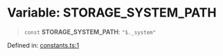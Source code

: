 # Variable: STORAGE\_SYSTEM\_PATH

> `const` **STORAGE\_SYSTEM\_PATH**: `"$._system"`

Defined in: [constants.ts:1](https://github.com/laruss/react-text-game/blob/5d1b7f722e0508dc7727e83f20112624d7c139f7/packages/core/src/constants.ts#L1)
